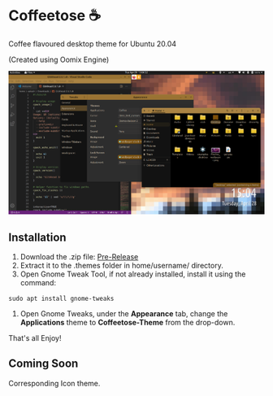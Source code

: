 # Coffeetose ☕
Coffee flavoured desktop theme for Ubuntu 20.04

(Created using Oomix Engine)

<img src="https://raw.githubusercontent.com/aakashsinghbais/coffeetose/master/_resources/coffeetose-1.png">

## Installation

1. Download the .zip file: [Pre-Release](https://github.com/aakashsinghbais/coffeetose/releases/download/v0.1/coffeetose-theme.zip)
1. Extract it to the .themes folder in home/username/ directory.
1. Open Gnome Tweak Tool, if not already installed, install it using the command: 
```
sudo apt install gnome-tweaks
```
1. Open Gnome Tweaks, under the **Appearance** tab, change the **Applications** theme to **Coffeetose-Theme** from the drop-down.

That's all Enjoy!

## Coming Soon
Corresponding Icon theme.
